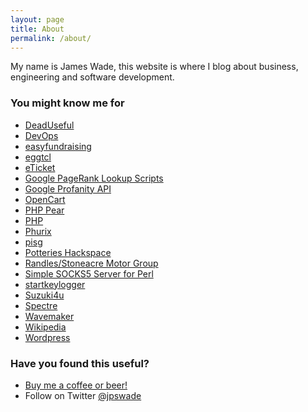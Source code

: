 ```yaml
---
layout: page
title: About
permalink: /about/
---
```


My name is James Wade, this website is where I blog about business, engineering and software development.

### You might know me for

- [DeadUseful](https://deaduseful.com/)
- [DevOps](https://gist.github.com/jpswade/4135841363e72ece8086146bd7bb5d91)
- [easyfundraising](https://www.easyfundraising.org.uk/)
- [eggtcl](https://github.com/eggtcl)
- [eTicket](https://sourceforge.net/p/eticket/wiki/Home/)
- [Google PageRank Lookup Scripts](https://twitter.com/openalgorithms/status/158699867420635136)
- [Google Profanity API](https://thenextweb.com/google/2011/08/17/google-inadvertently-creates-a-profanity-api/)
- [OpenCart](https://sourceforge.net/projects/php-opencart/)
- [PHP Pear](https://pear.php.net/user/jpswade)
- [PHP](https://people.php.net/hm2k)
- [Phurix](https://phurix.co.uk/)
- [pisg](https://en.wikipedia.org/wiki/Pisg_(software))
- [Potteries Hackspace](http://potterieshackspace.org/)
- [Randles/Stoneacre Motor Group](https://en.wikipedia.org/wiki/Stoneacre_Motor_Group)
- [Simple SOCKS5 Server for Perl](http://ssspl.sourceforge.net/)
- [startkeylogger](https://www.theregister.co.uk/2006/03/03/symantec_security_glitch/)
- [Suzuki4u](https://suzuki4u.co.uk/)
- [Spectre](https://spectre.uk.com/)
- [Wavemaker](https://staffslive.co.uk/2015/02/wavemaker-project-boost-stoke-trent-digital-skills/)
- [Wikipedia](https://en.wikipedia.org/wiki/User:Jpswade)
- [Wordpress](https://wordpress.org/support/profile/hm2k)

### Have you found this useful?

* <a href="https://www.paypal.com/cgi-bin/webscr?cmd=_donations&business=james@wade.be&item_name=Buy%20me%20a%20beer!&item_number=beer001&amount=5%2e00&currency_code=GBP">Buy me a coffee or beer!</a>
* Follow on Twitter [@jpswade](http://twitter.com/jpswade)
